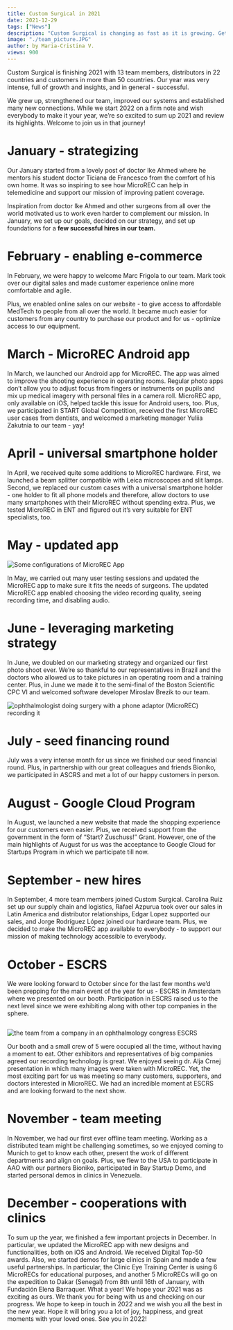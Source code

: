 ```yaml
---
title: Custom Surgical in 2021
date: 2021-12-29
tags: ["News"]
description: "Custom Surgical is changing as fast as it is growing. Get to know everything that had happened to bring us where we are today.."
image: "./team_picture.JPG"
author: by Maria-Cristina V.
views: 900
---
```


Custom Surgical is finishing 2021 with 13 team members, distributors in 22 countries and customers in more than 50 countries. Our year was very intense, full of growth and insights, and in general - successful.

We grew up, strengthened our team, improved our systems and established many new connections. While we start 2022 on a firm note and wish everybody to make it your year, we’re so excited to sum up 2021 and review its highlights. Welcome to join us in that journey!

<h1><b> January - strategizing</b></h1>

Our January started from a lovely post of doctor Ike Ahmed where he mentors his student doctor Ticiana de Francesco from the comfort of his own home. It was so inspiring to see how MicroREC can help in telemedicine and support our mission of improving patient coverage.

Inspiration from doctor Ike Ahmed and other surgeons from all over the world motivated us to work even harder to complement our mission. In January, we set up our goals, decided on our strategy, and set up foundations for a <b>few successful hires in our team.</b>

<h1><b> February - enabling e-commerce</b></h1>

In February, we were happy to welcome Marc Frigola to our team. Mark took over our digital sales and made customer experience online more comfortable and agile.

Plus, we enabled online sales on our website - to give access to affordable MedTech to people from all over the world. It became much easier for customers from any country to purchase our product and for us - optimize access to our equipment.

<h1><b>March - MicroREC Android app</h1></b>

In March, we launched our Android app for MicroREC. The app was aimed to improve the shooting experience in operating rooms. Regular photo apps don’t allow you to adjust focus from fingers or instruments on pupils and mix up medical imagery with personal files in a camera roll. MicroREC app, only available on iOS, helped tackle this issue for Android users, too. Plus, we participated in START Global Competition, received the first MicroREC user cases from dentists, and welcomed a marketing manager Yuliia Zakutnia to our team - yay!

<h1><b>April - universal smartphone holder</h1></b>

In April, we received quite some additions to MicroREC hardware. First, we launched a beam splitter compatible with Leica microscopes and slit lamps. Second, we replaced our custom cases with a universal smartphone holder - one holder to fit all phone models and therefore, allow doctors to use many smartphones with their MicroREC without spending extra. Plus, we tested MicroREC in ENT and figured out it’s very suitable for ENT specialists, too.

<h1><b>May - updated app</h1></b>

<img src="./MicroRECapp.gif" alt="Some configurations of MicroREC App" style="max-width: 100%"></img>

In May, we carried out many user testing sessions and updated the MicroREC app to make sure it fits the needs of surgeons. The updated MicroREC app enabled choosing the video recording quality, seeing recording time, and disabling audio.

<h1><b>June - leveraging marketing strategy</h1></b>
In June, we doubled on our marketing strategy and organized our first photo shoot ever. We’re so thankful to our representatives in Brazil and the doctors who allowed us to take pictures in an operating room and a training center. Plus, in June we made it to the semi-final of the Boston Scientific CPC VI and welcomed software developer Miroslav Brezik to our team.

<img src="./first_shooting.jpg" alt="ophthalmologist doing surgery with a phone adaptor (MicroREC) recording it"></img>

<h1><b>July - seed financing round</h1></b>

July was a very intense month for us since we finished our seed financial round. Plus, in partnership with our great colleagues and friends Bioniko, we participated in ASCRS and met a lot of our happy customers in person.

<h1><b>August - Google Cloud Program</h1></b>

In August, we launched a new website that made the shopping experience for our customers even easier. Plus, we received support from the government in the form of “Start? Zuschuss!” Grant. However, one of the main highlights of August for us was the acceptance to Google Cloud for Startups Program in which we participate till now.

<h1><b>September - new hires</h1></b>

In September, 4 more team members joined Custom Surgical. Carolina Ruiz set up our supply chain and logistics, Rafael Azpurua took over our sales in Latin America and distributor relationships, Edgar Lopez supported our sales, and Jorge Rodríguez López joined our hardware team. Plus, we decided to make the MicroREC app available to everybody - to support our mission of making technology accessible to everybody.

<h1><b>October - ESCRS</h1></b>
We were looking forward to October since for the last few months we’d been prepping for the main event of the year for us - ESCRS in Amsterdam where we presented on our booth. Participation in ESCRS raised us to the next level since we were exhibiting along with other top companies in the sphere. <pre></pre>

<img src="./escrs_team.jpg" alt="the team from a company in an ophthalmology congress ESCRS"></img>

Our booth and a small crew of 5 were occupied all the time, without having a moment to eat. Other exhibitors and representatives of big companies agreed our recording technology is great. We enjoyed seeing dr. Alja Crnej presentation in which many images were taken with MicroREC. Yet, the most exciting part for us was meeting so many customers, supporters, and doctors interested in MicroREC. We had an incredible moment at ESCRS and are looking forward to the next show.

<h1><b>November - team meeting</h1></b>

In November, we had our first ever offline team meeting. Working as a distributed team might be challenging sometimes, so we enjoyed coming to Munich to get to know each other, present the work of different departments and align on goals. Plus, we flew to the USA to participate in AAO with our partners Bioniko, participated in Bay Startup Demo, and started personal demos in clinics in Venezuela.

<h1><b>December - cooperations with clinics</h1></b>

To sum up the year, we finished a few important projects in December. In particular, we updated the MicroREC app with new designs and functionalities, both on iOS and Android. We received Digital Top-50 awards. Also, we started demos for large clinics in Spain and made a few useful partnerships. In particular, the Clinic Eye Training Center is using 6 MicroRECs for educational purposes, and another 5 MicroRECs will go on the expedition to Dakar (Senegal) from 8th until 16th of January, with Fundación Elena Barraquer.
What a year! We hope your 2021 was as exciting as ours. We thank you for being with us and checking on our progress. We hope to keep in touch in 2022 and we wish you all the best in the new year. Hope it will bring you a lot of joy, happiness, and great moments with your loved ones. See you in 2022!
